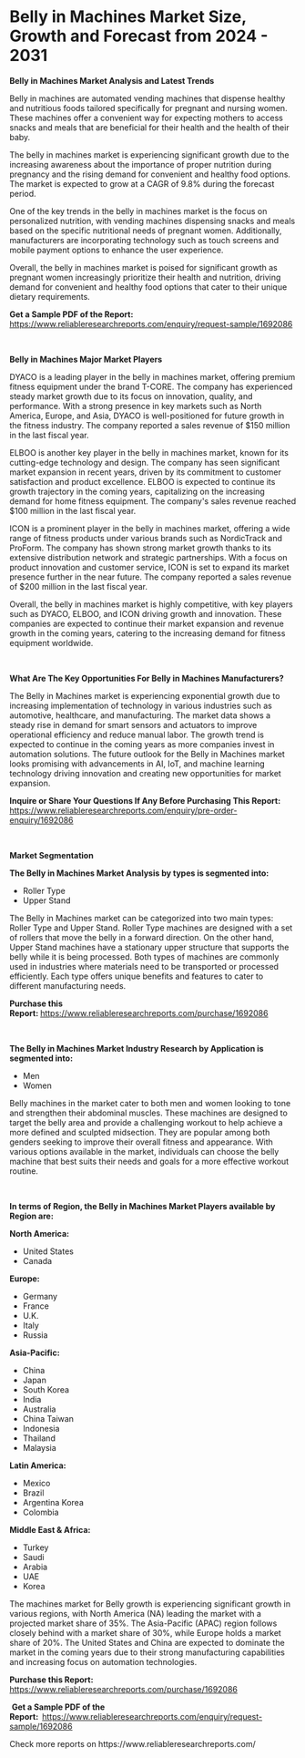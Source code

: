 <p><h1>Belly in Machines Market Size, Growth and Forecast from 2024 - 2031</h1></p><p><strong>Belly in Machines Market Analysis and Latest Trends</strong></p>
<p><p>Belly in machines are automated vending machines that dispense healthy and nutritious foods tailored specifically for pregnant and nursing women. These machines offer a convenient way for expecting mothers to access snacks and meals that are beneficial for their health and the health of their baby.</p><p>The belly in machines market is experiencing significant growth due to the increasing awareness about the importance of proper nutrition during pregnancy and the rising demand for convenient and healthy food options. The market is expected to grow at a CAGR of 9.8% during the forecast period.</p><p>One of the key trends in the belly in machines market is the focus on personalized nutrition, with vending machines dispensing snacks and meals based on the specific nutritional needs of pregnant women. Additionally, manufacturers are incorporating technology such as touch screens and mobile payment options to enhance the user experience.</p><p>Overall, the belly in machines market is poised for significant growth as pregnant women increasingly prioritize their health and nutrition, driving demand for convenient and healthy food options that cater to their unique dietary requirements.</p></p>
<p><strong>Get a Sample PDF of the Report:&nbsp;</strong> <a href="https://www.reliableresearchreports.com/enquiry/request-sample/1692086">https://www.reliableresearchreports.com/enquiry/request-sample/1692086</a></p>
<p>&nbsp;</p>
<p><strong>Belly in Machines Major Market Players</strong></p>
<p><p>DYACO is a leading player in the belly in machines market, offering premium fitness equipment under the brand T-CORE. The company has experienced steady market growth due to its focus on innovation, quality, and performance. With a strong presence in key markets such as North America, Europe, and Asia, DYACO is well-positioned for future growth in the fitness industry. The company reported a sales revenue of $150 million in the last fiscal year.</p><p>ELBOO is another key player in the belly in machines market, known for its cutting-edge technology and design. The company has seen significant market expansion in recent years, driven by its commitment to customer satisfaction and product excellence. ELBOO is expected to continue its growth trajectory in the coming years, capitalizing on the increasing demand for home fitness equipment. The company's sales revenue reached $100 million in the last fiscal year.</p><p>ICON is a prominent player in the belly in machines market, offering a wide range of fitness products under various brands such as NordicTrack and ProForm. The company has shown strong market growth thanks to its extensive distribution network and strategic partnerships. With a focus on product innovation and customer service, ICON is set to expand its market presence further in the near future. The company reported a sales revenue of $200 million in the last fiscal year. </p><p>Overall, the belly in machines market is highly competitive, with key players such as DYACO, ELBOO, and ICON driving growth and innovation. These companies are expected to continue their market expansion and revenue growth in the coming years, catering to the increasing demand for fitness equipment worldwide.</p></p>
<p>&nbsp;</p>
<p><strong>What Are The Key Opportunities For Belly in Machines Manufacturers?</strong></p>
<p><p>The Belly in Machines market is experiencing exponential growth due to increasing implementation of technology in various industries such as automotive, healthcare, and manufacturing. The market data shows a steady rise in demand for smart sensors and actuators to improve operational efficiency and reduce manual labor. The growth trend is expected to continue in the coming years as more companies invest in automation solutions. The future outlook for the Belly in Machines market looks promising with advancements in AI, IoT, and machine learning technology driving innovation and creating new opportunities for market expansion.</p></p>
<p><strong>Inquire or Share Your Questions If Any Before Purchasing This Report:</strong> <a href="https://www.reliableresearchreports.com/enquiry/pre-order-enquiry/1692086">https://www.reliableresearchreports.com/enquiry/pre-order-enquiry/1692086</a></p>
<p>&nbsp;</p>
<p><strong>Market Segmentation</strong></p>
<p><strong>The Belly in Machines Market Analysis by types is segmented into:</strong></p>
<p><ul><li>Roller Type</li><li>Upper Stand</li></ul></p>
<p><p>The Belly in Machines market can be categorized into two main types: Roller Type and Upper Stand. Roller Type machines are designed with a set of rollers that move the belly in a forward direction. On the other hand, Upper Stand machines have a stationary upper structure that supports the belly while it is being processed. Both types of machines are commonly used in industries where materials need to be transported or processed efficiently. Each type offers unique benefits and features to cater to different manufacturing needs.</p></p>
<p><strong>Purchase this Report:&nbsp;</strong><a href="https://www.reliableresearchreports.com/purchase/1692086">https://www.reliableresearchreports.com/purchase/1692086</a></p>
<p>&nbsp;</p>
<p><strong>The Belly in Machines Market Industry Research by Application is segmented into:</strong></p>
<p><ul><li>Men</li><li>Women</li></ul></p>
<p><p>Belly machines in the market cater to both men and women looking to tone and strengthen their abdominal muscles. These machines are designed to target the belly area and provide a challenging workout to help achieve a more defined and sculpted midsection. They are popular among both genders seeking to improve their overall fitness and appearance. With various options available in the market, individuals can choose the belly machine that best suits their needs and goals for a more effective workout routine.</p></p>
<p>&nbsp;</p>
<p><strong>In terms of Region, the Belly in Machines Market Players available by Region are:</strong></p>
<p>
    <p> <strong> North America: </strong>
        <ul>
            <li>United States</li>
            <li>Canada</li>
        </ul>
        </p> 
    <p> <strong> Europe: </strong>
        <ul>
            <li>Germany</li>
            <li>France</li>
            <li>U.K.</li>
            <li>Italy</li>
            <li>Russia</li>
        </ul>
        </p> 
    <p> <strong> Asia-Pacific: </strong>
        <ul>
            <li>China</li>
            <li>Japan</li>
            <li>South Korea</li>
            <li>India</li>
            <li>Australia</li>
            <li>China Taiwan</li>
            <li>Indonesia</li>
            <li>Thailand</li>
            <li>Malaysia</li>
        </ul>
        </p> 
    <p> <strong> Latin America: </strong>
        <ul>
            <li>Mexico</li>
            <li>Brazil</li>
            <li>Argentina Korea</li>
            <li>Colombia</li>
        </ul>
        </p> 
    <p> <strong> Middle East & Africa: </strong>
        <ul>
            <li>Turkey</li>
            <li>Saudi</li>
            <li>Arabia</li>
            <li>UAE</li>
            <li>Korea</li>
        </ul>
    </p>
    </p>
<p><p>The machines market for Belly growth is experiencing significant growth in various regions, with North America (NA) leading the market with a projected market share of 35%. The Asia-Pacific (APAC) region follows closely behind with a market share of 30%, while Europe holds a market share of 20%. The United States and China are expected to dominate the market in the coming years due to their strong manufacturing capabilities and increasing focus on automation technologies.</p></p>
<p><strong>Purchase this Report: </strong><a href="https://www.reliableresearchreports.com/purchase/1692086">https://www.reliableresearchreports.com/purchase/1692086</a></p>
<p>&nbsp;<strong>Get a Sample PDF of the Report:&nbsp;&nbsp;</strong><a href="https://www.reliableresearchreports.com/enquiry/request-sample/1692086">https://www.reliableresearchreports.com/enquiry/request-sample/1692086</a></p>
<p><strong></strong></p>
<p>Check more reports on https://www.reliableresearchreports.com/</p>